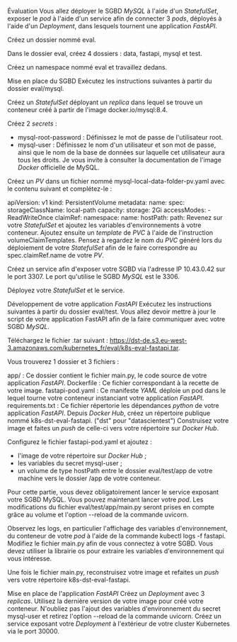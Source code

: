 Évaluation
Vous allez déployer le SGBD _MySQL_ à l'aide d'un _StatefulSet_, exposer le _pod_ à l'aide d'un service afin de connecter 3 _pods_, déployés à l'aide d'un _Deployment_, dans lesquels tournent une application _FastAPI_.

Créez un dossier nommé eval.

Dans le dossier eval, créez 4 dossiers : data, fastapi, mysql et test.

Créez un namespace nommé eval et travaillez dedans.

Mise en place du SGBD
Exécutez les instructions suivantes à partir du dossier eval/mysql.

Créez un _StatefulSet_ déployant un _replica_ dans lequel se trouve un conteneur créé à partir de l'image docker.io/mysql:8.4.

Créez 2 _secrets_ :
- mysql-root-password : Définissez le mot de passe de l'utilisateur root.
- mysql-user : Définissez le nom d'un utilisateur et son mot de passe, ainsi que le nom de la base de données sur laquelle cet utilisateur aura tous les droits. Je vous invite à consulter la documentation de l'image _Docker_ officielle de MySQL.

Créez un _PV_ dans un fichier nommé mysql-local-data-folder-pv.yaml avec le contenu suivant et complétez-le :

apiVersion: v1
kind: PersistentVolume
metadata:
  name:
spec:
  storageClassName: local-path
  capacity:
    storage: 2Gi
  accessModes:
    - ReadWriteOnce
  claimRef:
     namespace:
     name:
  hostPath:
    path:
Revenez sur votre _StatefulSet_ et ajoutez les variables d'environnements à votre conteneur.
Ajoutez ensuite un _template_ de _PVC_ à l'aide de l'instruction volumeClaimTemplates. Pensez à regardez le nom du _PVC_ généré lors du déploiement de votre _StatefulSet_ afin de le faire correspondre au spec.claimRef.name de votre _PV_.

Créez un service afin d'exposer votre SGBD via l'adresse IP 10.43.0.42 sur le port 3307. Le port qu'utilise le SGBD _MySQL_ est le 3306.

Déployez votre _StatefulSet_ et le service.

Développement de votre application _FastAPI_
Exécutez les instructions suivantes à partir du dossier eval/test. Vous allez devoir mettre à jour le script de votre application FastAPI afin de la faire communiquer avec votre SGBD _MySQL_.

Téléchargez le fichier .tar suivant : https://dst-de.s3.eu-west-3.amazonaws.com/kubernetes_fr/eval/k8s-eval-fastapi.tar.

Vous trouverez 1 dossier et 3 fichiers :

app/ : Ce dossier contient le fichier main.py, le code source de votre application _FastAPI_.
Dockerfile : Ce fichier correspondant à la recette de votre image.
fastapi-pod.yaml : Ce manifeste _YAML_ déploie un pod dans le lequel tourne votre conteneur instanciant votre application _FastAPI_.
requirements.txt : Ce fichier répertorie les dépendances _python_ de votre application _FastAPI_.
Depuis _Docker Hub_, créez un répertoire publique nommé k8s-dst-eval-fastapi. ("dst" pour "datascientest")
Construisez votre image et faites un _push_ de celle-ci vers votre répertoire sur _Docker Hub_.

Configurez le fichier fastapi-pod.yaml et ajoutez :
- l'image de votre répertoire sur _Docker Hub_ ;
- les variables du secret mysql-user ;
- un volume de type hostPath entre le dossier eval/test/app de votre machine vers le dossier /app de votre conteneur.

Pour cette partie, vous devez obligatoirement lancer le service exposant votre SGBD MySQL.
Vous pouvez maintenant lancer votre _pod_. Les modifications du fichier eval/test/app/main.py seront prises en compte grâce au volume et l'option --reload de la commande uvicorn.

Observez les logs, en particulier l'affichage des variables d'environnement, du conteneur de votre _pod_ à l'aide de la commande kubectl logs -f fastapi.
Modifiez le fichier main.py afin de vous connectez à votre SGBD. Vous devez utiliser la librairie os pour extraire les variables d'environnement qui vous intéresse.

Une fois le fichier main.py, reconstruisez votre image et refaites un _push_ vers votre répertoire k8s-dst-eval-fastapi.

Mise en place de l'application _FastAPI_
Créez un _Deployment_ avec 3 _replicas_. Utilisez la dernière version de votre image pour créé votre conteneur. N'oubliez pas l'ajout des variables d'environnement du secret mysql-user et retirez l'option --reload de la commande uvicorn. Créez un service exposant votre _Deployment_ à l'extérieur de votre cluster Kubernetes via le port 30000.
